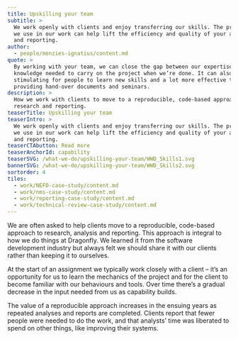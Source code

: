 ```yaml
---
title: Upskilling your team
subtitle: >
  We work openly with clients and enjoy transferring our skills. The processes
  we use in our work can help lift the efficiency and quality of your analysis
  and reporting.
author:
  - people/menzies-ignatius/content.md
quote: >
  By working with your team, we can close the gap between our expertise and the
  knowledge needed to carry on the project when we’re done. It can also be really
  stimulating for people to learn new skills and a lot more effective than us
  providing hand-over documents and seminars.
description: >
  How we work with clients to move to a reproducible, code-based approach to
  research and reporting.
teaserTitle: Upskilling your team
teaserIntro: >
  We work openly with clients and enjoy transferring our skills. The processes
  we use in our work can help lift the efficiency and quality of your analysis
  and reporting.
teaserCTAbutton: Read more
teaserAnchorId: capability
teaserSVG: /what-we-do/upskilling-your-team/WWD_Skills1.svg
bannerSVG: /what-we-do/upskilling-your-team/WWD_Skills2.svg
sortorder: 4
tiles:
  - work/NEFD-case-study/content.md
  - work/nms-case-study/content.md
  - work/reporting-case-study/content.md
  - work/technical-review-case-study/content.md
---
```


We are often asked to help clients move to a reproducible, code-based approach
to research, analysis and reporting. This approach is integral to how we do
things at Dragonfly. We learned it from the software development industry but
always felt we should share it with our clients rather than keeping it to ourselves.

At the start of an assignment we typically work closely with a client – it’s an
opportunity for us to learn the mechanics of the project and for the client to
become familiar with our behaviours and tools. Over time there’s a gradual
decrease in the input needed from us as capability builds.

The value of a reproducible approach increases in the ensuing years as repeated
analyses and reports are completed. Clients report that fewer people were needed
to do the work, and that analysts’ time was liberated to spend on other things,
like improving their systems.
